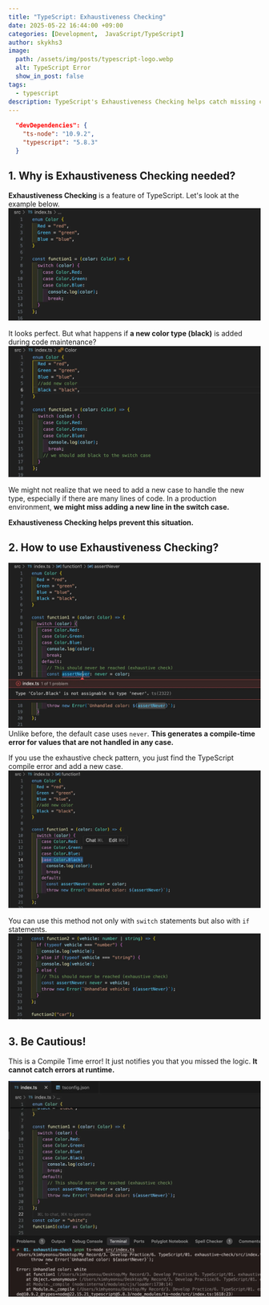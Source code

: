 ```yaml
---
title: "TypeScript: Exhaustiveness Checking"
date: 2025-05-22 16:44:00 +09:00
categories: [Development,  JavaScript/TypeScript]
author: skykhs3
image:
  path: /assets/img/posts/typescript-logo.webp
  alt: TypeScript Error
  show_in_post: false
tags:
  - typescript
description: TypeScript's Exhaustiveness Checking helps catch missing cases in switch statements.
---
```

```json
  "devDependencies": {
    "ts-node": "10.9.2",
    "typescript": "5.8.3"
  }
```
## 1. Why is Exhaustiveness Checking needed?
**Exhaustiveness Checking** is a feature of TypeScript. Let's look at the example below.
![Normal](/assets/img/posts/2025-05-22-typescript-exhaustive-check/00-normal.webp)

It looks perfect. But what happens if **a new color type (black)** is added during code maintenance?
![TS Error](/assets/img/posts/2025-05-22-typescript-exhaustive-check/01-add-black.webp)

We might not realize that we need to add a new case to handle the new type, especially if there are many lines of code.
In a production environment, **we might miss adding a new line in the switch case.**

**Exhaustiveness Checking helps prevent this situation.**

## 2. How to use Exhaustiveness Checking?

![Never](/assets/img/posts/2025-05-22-typescript-exhaustive-check/02-complie-error.webp)
Unlike before, the default case uses `never`. **This generates a compile-time error for values that are not handled in any case.**

If you use the exhaustive check pattern, you just find the TypeScript compile error and add a new case.
![Add](/assets/img/posts/2025-05-22-typescript-exhaustive-check/03-add-black-normal.webp)

You can use this method not only with `switch` statements but also with `if` statements.
![If](/assets/img/posts/2025-05-22-typescript-exhaustive-check/04-if.webp)

## 3. Be Cautious!

This is a Compile Time error! It just notifies you that you missed the logic. **It cannot catch errors at runtime.**

![Runtime](/assets/img/posts/2025-05-22-typescript-exhaustive-check/05-runtime-error.webp)
